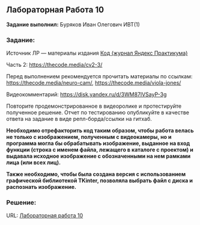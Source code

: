 ## Лабораторная Работа 10

**Задание выполнил:** Буряков Иван Олегович ИВТ(1)

### Задание: 
Источник ЛР — материалы издания [Код (журнал Яндекс Практикума)](https://thecode.media/)

Часть 2: https://thecode.media/cv2-3/

Перед выполнением рекомендуется прочитать материалы по ссылкам: https://thecode.media/neuro-cam/, https://thecode.media/viola-jones/

Видеокомментарий: https://disk.yandex.ru/d/3WM87lVSayP-3g

Повторите продемонстрированное в видеоролике и протестируйте полученное решение. Отчет по тестированию опубликуйте в качестве ответа на задание в виде репл-борда/ссылки на гитхаб.

**Необходимо отрефакторить код таким образом, чтобы работа велась не только с изображением, полученным с видеокамеры, но и программа могла бы обрабатывать изображение, выданное на вход функции (строка с именем файла, лежащего в каталоге с проектом) и выдавала исходное изображение с обозначенными на нем рамками лица (или всех лиц).**

**Также необходимо, чтобы была создана версия с использованием графической библиотекой TKinter, позволяла выбрать файл с диска и распознать изображение.**


### Решение:


URL: [Лабораторная работа 10](https://replit.com/@Buryackov-Ivan/6SEM-LR3?migrateNonNix=1)
